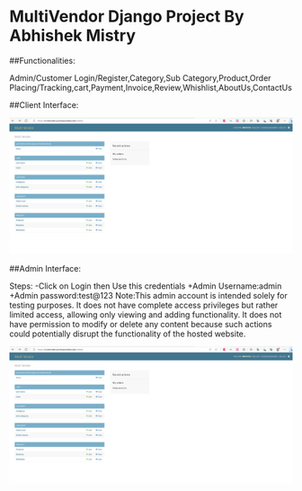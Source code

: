 # MultiVendor Django Project By Abhishek Mistry
##Functionalities:

Admin/Customer Login/Register,Category,Sub Category,Product,Order Placing/Tracking,cart,Payment,Invoice,Review,Whishlist,AboutUs,ContactUs


##Client Interface:

![Profile Image](Personal/Admininterface.png)

##Admin Interface:

Steps:
-Click on Login then Use this credentials
+Admin Username:admin
+Admin password:test@123
Note:This admin account is intended solely for testing purposes. It does not have complete access privileges but rather limited access, allowing only viewing and adding functionality. It does not have permission to modify or delete any content because such actions could potentially disrupt the functionality of the hosted website.

![Profile Image](Personal/Admininterface.png)
